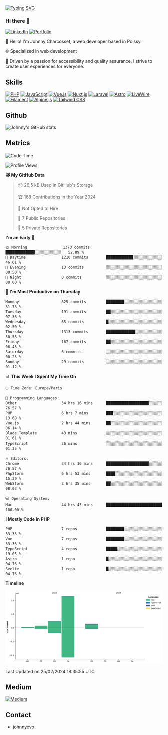 [![Typing SVG](https://readme-typing-svg.demolab.com?font=Fira+Code&pause=1000&random=false&width=435&lines=Johnny+Charcosset;Web+Developer)](https://git.io/typing-svg)

### Hi there 👋
[![LinkedIn](https://img.shields.io/badge/LinkedIn-0077B5?style=for-the-badge&logo=linkedin&logoColor=white)](https://www.linkedin.com/in/johnny-charcosset/)
[![Portfolio](https://img.shields.io/badge/Portfolio-4285F4?style=for-the-badge&logo=google-chrome&logoColor=white)](https://johnnyevo.github.io/)

👋 Hello! I'm Johnny Charcosset, a web developer based in Poissy.

🌐 Specialized in web development

🚀 Driven by a passion for accessibility and quality assurance, I strive to create user experiences for everyone.

## Skills

[![PHP](https://img.shields.io/badge/PHP-777BB4?style=for-the-badge&logo=php&logoColor=white)](https://www.php.net/)
[![JavaScript](https://img.shields.io/badge/JavaScript-F7DF1E?style=for-the-badge&logo=javascript&logoColor=black)](https://developer.mozilla.org/en-US/docs/Web/JavaScript)
[![Vue.js](https://img.shields.io/badge/Vue.js-4FC08D?style=for-the-badge&logo=vue.js&logoColor=white)](https://vuejs.org/)
[![Nuxt.js](https://img.shields.io/badge/Nuxt.js-00C58E?style=for-the-badge&logo=nuxt.js&logoColor=white)](https://nuxtjs.org/)
[![Laravel](https://img.shields.io/badge/Laravel-FF2D20?style=for-the-badge&logo=laravel&logoColor=white)](https://laravel.com/)
[![Astro](https://img.shields.io/badge/Astro-0B3E59?style=for-the-badge&logo=astro&logoColor=white)](https://astro.build/)
[![LiveWire](https://img.shields.io/badge/LiveWire-FF3E00?style=for-the-badge&logo=livewire&logoColor=white)](https://laravel-livewire.com/)
[![Filament](https://img.shields.io/badge/Filament-253E46?style=for-the-badge&logo=https://filamentphp.com/favicon/favicon-32x32.png?v=w1dBNxT7Wg&logoColor=white)](https://filamentadmin.com/)
[![Alpine.js](https://img.shields.io/badge/Alpine.js-8BC0D0?style=for-the-badge&logo=alpine.js&logoColor=black)](https://alpinejs.dev/)
[![Tailwind CSS](https://img.shields.io/badge/Tailwind_CSS-38B2AC?style=for-the-badge&logo=tailwind-css&logoColor=white)](https://tailwindcss.com/)

## Github

![Johnny's GitHub stats](https://github-readme-stats.vercel.app/api?username=JohnnyEvo&show_icons=true&theme=transparent)

## Metrics

<!--START_SECTION:waka-->
![Code Time](http://img.shields.io/badge/Code%20Time-127%20hrs%2048%20mins-blue)

![Profile Views](http://img.shields.io/badge/Profile%20Views-1-blue)

**🐱 My GitHub Data** 

> 📦 26.5 kB Used in GitHub's Storage 
 > 
> 🏆 168 Contributions in the Year 2024
 > 
> 🚫 Not Opted to Hire
 > 
> 📜 7 Public Repositories 
 > 
> 🔑 5 Private Repositories 
 > 
**I'm an Early 🐤** 

```text
🌞 Morning                1373 commits        █████████████░░░░░░░░░░░░   52.89 % 
🌆 Daytime                1210 commits        ████████████░░░░░░░░░░░░░   46.61 % 
🌃 Evening                13 commits          ░░░░░░░░░░░░░░░░░░░░░░░░░   00.50 % 
🌙 Night                  0 commits           ░░░░░░░░░░░░░░░░░░░░░░░░░   00.00 % 
```
📅 **I'm Most Productive on Thursday** 

```text
Monday                   825 commits         ████████░░░░░░░░░░░░░░░░░   31.78 % 
Tuesday                  191 commits         ██░░░░░░░░░░░░░░░░░░░░░░░   07.36 % 
Wednesday                65 commits          █░░░░░░░░░░░░░░░░░░░░░░░░   02.50 % 
Thursday                 1313 commits        █████████████░░░░░░░░░░░░   50.58 % 
Friday                   167 commits         ██░░░░░░░░░░░░░░░░░░░░░░░   06.43 % 
Saturday                 6 commits           ░░░░░░░░░░░░░░░░░░░░░░░░░   00.23 % 
Sunday                   29 commits          ░░░░░░░░░░░░░░░░░░░░░░░░░   01.12 % 
```


📊 **This Week I Spent My Time On** 

```text
🕑︎ Time Zone: Europe/Paris

💬 Programming Languages: 
Other                    34 hrs 16 mins      ███████████████████░░░░░░   76.57 % 
PHP                      6 hrs 7 mins        ███░░░░░░░░░░░░░░░░░░░░░░   13.68 % 
Vue.js                   2 hrs 44 mins       ██░░░░░░░░░░░░░░░░░░░░░░░   06.14 % 
Blade Template           43 mins             ░░░░░░░░░░░░░░░░░░░░░░░░░   01.61 % 
TypeScript               36 mins             ░░░░░░░░░░░░░░░░░░░░░░░░░   01.35 % 

🔥 Editors: 
Chrome                   34 hrs 16 mins      ███████████████████░░░░░░   76.57 % 
PhpStorm                 6 hrs 53 mins       ████░░░░░░░░░░░░░░░░░░░░░   15.39 % 
WebStorm                 3 hrs 35 mins       ██░░░░░░░░░░░░░░░░░░░░░░░   08.03 % 

💻 Operating System: 
Mac                      44 hrs 45 mins      █████████████████████████   100.00 % 
```

**I Mostly Code in PHP** 

```text
PHP                      7 repos             ████████░░░░░░░░░░░░░░░░░   33.33 % 
Vue                      7 repos             ████████░░░░░░░░░░░░░░░░░   33.33 % 
TypeScript               4 repos             █████░░░░░░░░░░░░░░░░░░░░   19.05 % 
Astro                    1 repo              █░░░░░░░░░░░░░░░░░░░░░░░░   04.76 % 
Svelte                   1 repo              █░░░░░░░░░░░░░░░░░░░░░░░░   04.76 % 
```



**Timeline**

![Lines of Code chart](https://raw.githubusercontent.com/JohnnyEvo/JohnnyEvo/main/assets/bar_graph.png)


 Last Updated on 25/02/2024 18:35:55 UTC
<!--END_SECTION:waka-->

## Medium

[![Medium](https://github-readme-medium.vercel.app/?username=johnny.charcosset&limit=3)](https://medium.com/@@johnny.charcosset)

## Contact

- [johnnyevo](https://johnnyevo.github.io/)
